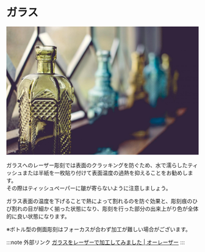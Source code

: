 # ガラス

![](/assets/2311027153-bottles-691139-v2zn-1920x1280-MM-100.jpg)

ガラスへのレーザー彫刻では表面のクラッキングを防ぐため、水で濡らしたティッシュまたは半紙を一枚貼り付けて表面温度の過熱を抑えることをお勧めします。\
その際はティッシュペーパーに皺が寄らないように注意しましょう。

ガラス表面の温度を下げることで熱によって割れるのを防ぐ効果と、彫刻痕のひび割れの目が細かく揃った状態になり、彫刻を行った部分の出来上がり色が全体的に良い状態になります。

※ボトル型の側面彫刻はフォーカスが合わず加工が難しい場合がございます。

:::note 外部リンク
[ガラスをレーザーで加工してみました | オーレーザー](https://www.oh-laser.com/application/glass_marking) 
:::



